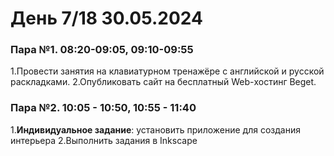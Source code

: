 # День 7/18 30.05.2024
### Пара №1. 08:20-09:05, 09:10-09:55
1.Провести занятия на клавиатурном тренажёре с английской и русской раскладками.
2.Опубликовать сайт на бесплатный Web-хостинг Beget.
### Пара №2. 10:05 - 10:50, 10:55 - 11:40
1.**Индивидуальное задание**: установить приложение для создания интерьера 
2.Выполнить задания в Inkscape
